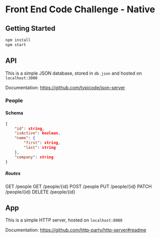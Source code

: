 # Front End Code Challenge - Native

## Getting Started

```bash
npm install
npm start
```

## API

This is a simple JSON database, stored in `db.json` and hosted on `localhost:3000`

Documentation: <https://github.com/typicode/json-server>

### People

#### Schema

```json
{
    "id": string,
    "isActive": boolean,
    "name": {
        "first": string,
        "last": string
    },
    "company": string
}
```

##### Routes

GET    /people
GET    /people/{id}
POST   /people
PUT    /people/{id}
PATCH  /people/{id}
DELETE /people/{id}

## App

This is a simple HTTP server, hosted on `localhost:8080`

Documentation: <https://github.com/http-party/http-server#readme>
